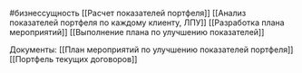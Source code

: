 #бизнессущность 
[[Расчет показателей портфеля]]
[[Анализ показателей портфеля по каждому клиенту, ЛПУ]]
[[Разработка плана мероприятий]]
[[Выполнение плана по улучшению показателей]]

Документы:
[[План мероприятий по улучшению показателей портфеля]]
[[Портфель текущих договоров]]
